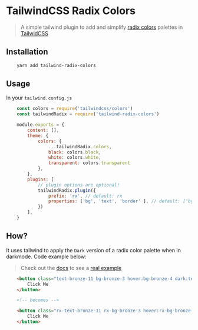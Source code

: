 # TailwindCSS Radix Colors
> A simple tailwind plugin to  add and simplify [radix colors][radix-colors] palettes in [TailwidCSS][tailwind]

## Installation

```sh
	yarn add tailwind-radix-colors
```

## Usage
In your `tailwind.config.js`

```js
	const colors = require('tailwindcss/colors')
	const tailwindRadix = require('tailwind-radix-colors')

	module.exports = {
		content: [],
		theme: {
			colors: {
				...tailwindRadix.colors,
				black: colors.black,
				white: colors.white,
				transparent: colors.transparent
			},
		},
		plugins: [
			// plugin options are optional!
			tailwindRadix.plugin({
				prefix: 'rx', // default: rx
				properties: ['bg', 'text', 'border' ], // default: ['bg', 'shadow', 'ring', 'border', 'text' ]
			})
		],
	}
```

## How?
It uses tailwind to apply the `Dark` version of a radix color palette when in darkmode. Code example below:
> Check out the [docs](apps/docs) to see a [real example][preview]

```html
	<button class="text-bronze-11 bg-bronze-3 hover:bg-bronze-4 dark:text-bronze-11 dark:bg-bronze-3 dark:hover:bg-bronze-4">
		Click Me
	</button>

	<!-- becomes -->

	<button class="rx-text-bronze-11 rx-bg-bronze-3 hover:rx-bg-bronze-4">
		Click Me
	</button>
```

[radix-colors]: https://radix-ui.com/colors
[tailwind]: https://tailwindcss.com
[preview]: https://tailwind-radix.fedevitale.dev
